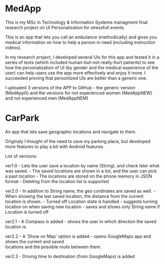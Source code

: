 # MedApp

This is my MSc in Technology & Information Systems managment final research project on UI Personalization for         stressfull events.
           
This is an app that lets you call an ambulance (methodically) and gives you medical information on how to
help a person in need (including instruction videos). 
            
In my research project, I developed several UIs for this app and tested it in a series of tests (which
included human-but-not-really-hurt patients) to see how the personalization of UI (by gender and the medical 
experience of the user) can help users use the app more effectively and enjoy it more. I succeeded proving
that personlized UIs are better than a generic one.
            
I uploaded 3 versions of the APP to GitHub - the generic version (MedAppG) and the versions for not experienced
women (MedAppNEW) and not experienced men (MedAppNEM)

# CarPark

An app that lets save geographic locations and navigate to them. 

Originaly I thought of the need to save my parking place, but developed more features to play a bit with
Android features.
             
List of versions:
 
 ver1.0 - Lets the user save a location by name (String), and check later what was saved.
        - The saved locations are shown in a list, and the user can pick a past location
        - The locations are stored on the phone memory in JSON format
        - Deleting from the location list is supported
            
ver2.0 - In addition to String name, the geo cordinates are saved as well.
       - When showing the last saved location, the distance from the current location is shown.
       - Turned off Location state is handled - suggests turning location on when saving new location
                                              - saves and shows only String name if Location is turned off
                                                          
ver2.1 - A Compass is added - shows the user in which direction the saved location is.
            
ver2.2 - A 'Show on Map' option is added - opens GoogleMaps app and shows the current and saved          
         locations and the possible route between them.
                     
ver2.3 - Driving time to destination (from GoogleMaps) is added
